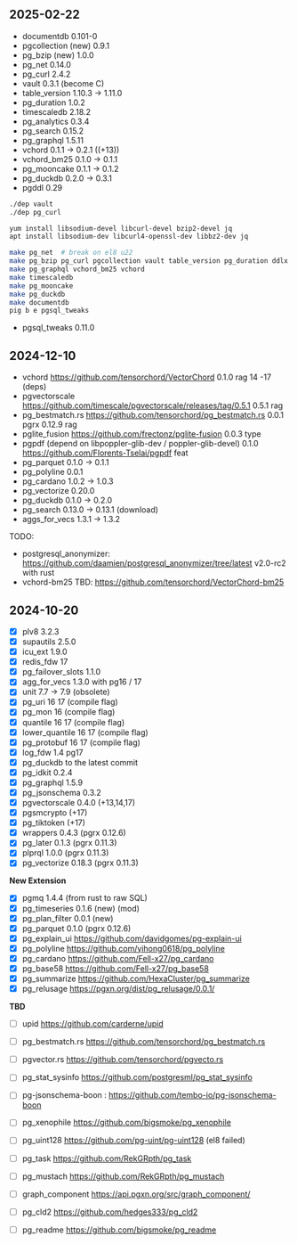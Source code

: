 ## 2025-02-22

- documentdb 0.101-0
- pgcollection (new) 0.9.1
- pg_bzip (new) 1.0.0
- pg_net 0.14.0
- pg_curl 2.4.2
- vault 0.3.1 (become C)
- table_version 1.10.3 -> 1.11.0
- pg_duration 1.0.2
- timescaledb 2.18.2
- pg_analytics 0.3.4
- pg_search 0.15.2
- pg_graphql 1.5.11
- vchord 0.1.1 -> 0.2.1 ((+13))
- vchord_bm25 0.1.0 -> 0.1.1
- pg_mooncake 0.1.1 -> 0.1.2
- pg_duckdb 0.2.0 -> 0.3.1
- pgddl 0.29

```bash
./dep vault
./dep pg_curl

yum install libsodium-devel libcurl-devel bzip2-devel jq
apt install libsodium-dev libcurl4-openssl-dev libbz2-dev jq

make pg_net  # break on el8 u22
make pg_bzip pg_curl pgcollection vault table_version pg_duration ddlx
make pg_graphql vchord_bm25 vchord
make timescaledb
make pg_mooncake
make pg_duckdb
make documentdb
pig b e pgsql_tweaks
```

- pgsql_tweaks 0.11.0




## 2024-12-10
 
- vchord https://github.com/tensorchord/VectorChord 0.1.0 rag    14 -17 (deps)
- pgvectorscale https://github.com/timescale/pgvectorscale/releases/tag/0.5.1 0.5.1 rag
- pg_bestmatch.rs https://github.com/tensorchord/pg_bestmatch.rs 0.0.1 pgrx 0.12.9 rag
- pglite_fusion https://github.com/frectonz/pglite-fusion 0.0.3 type
- pgpdf (depend on libpoppler-glib-dev / poppler-glib-devel) 0.1.0 https://github.com/Florents-Tselai/pgpdf feat
- pg_parquet 0.1.0 -> 0.1.1
- pg_polyline 0.0.1
- pg_cardano 1.0.2 -> 1.0.3
- pg_vectorize 0.20.0
- pg_duckdb 0.1.0 -> 0.2.0
- pg_search 0.13.0 -> 0.13.1 (download)
- aggs_for_vecs 1.3.1 -> 1.3.2

TODO:

- postgresql_anonymizer: https://github.com/daamien/postgresql_anonymizer/tree/latest v2.0-rc2 with rust
- vchord-bm25 TBD: https://github.com/tensorchord/VectorChord-bm25


## 2024-10-20

- [x] plv8 3.2.3
- [x] supautils 2.5.0
- [x] icu_ext 1.9.0
- [x] redis_fdw 17
- [x] pg_failover_slots 1.1.0
- [x] agg_for_vecs 1.3.0 with pg16 / 17
- [x] unit 7.7 -> 7.9 (obsolete)
- [x] pg_uri 16 17 (compile flag)
- [x] pg_mon 16  (compile flag)
- [x] quantile 16 17  (compile flag)
- [x] lower_quantile 16 17  (compile flag)
- [x] pg_protobuf 16 17  (compile flag)
- [x] log_fdw 1.4 pg17
- [x] pg_duckdb to the latest commit
- [x] pg_idkit 0.2.4
- [x] pg_graphql 1.5.9
- [x] pg_jsonschema 0.3.2
- [x] pgvectorscale 0.4.0 (+13,14,17)
- [x] pgsmcrypto (+17)
- [x] pg_tiktoken (+17)
- [x] wrappers 0.4.3 (pgrx 0.12.6)
- [x] pg_later 0.1.3 (pgrx 0.11.3)
- [x] plprql 1.0.0 (pgrx 0.11.3)
- [x] pg_vectorize 0.18.3 (pgrx 0.11.3)

**New Extension**

- [x] pgmq 1.4.4 (from rust to raw SQL)
- [x] pg_timeseries 0.1.6 (new) (mod)
- [x] pg_plan_filter 0.0.1 (new)
- [x] pg_parquet 0.1.0 (pgrx 0.12.6)
- [x] pg_explain_ui https://github.com/davidgomes/pg-explain-ui
- [x] pg_polyline https://github.com/yihong0618/pg_polyline
- [x] pg_cardano https://github.com/Fell-x27/pg_cardano
- [x] pg_base58 https://github.com/Fell-x27/pg_base58
- [x] pg_summarize https://github.com/HexaCluster/pg_summarize
- [x] pg_relusage https://pgxn.org/dist/pg_relusage/0.0.1/

**TBD**

- [ ] upid https://github.com/carderne/upid
- [ ] pg_bestmatch.rs https://github.com/tensorchord/pg_bestmatch.rs
- [ ] pgvector.rs https://github.com/tensorchord/pgvecto.rs
- [ ] pg_stat_sysinfo https://github.com/postgresml/pg_stat_sysinfo
- [ ] pg-jsonschema-boon : https://github.com/tembo-io/pg-jsonschema-boon

- [ ] pg_xenophile https://github.com/bigsmoke/pg_xenophile
- [ ] pg_uint128 https://github.com/pg-uint/pg-uint128 (el8 failed)
- [ ] pg_task https://github.com/RekGRpth/pg_task
- [ ] pg_mustach https://github.com/RekGRpth/pg_mustach
- [ ] graph_component https://api.pgxn.org/src/graph_component/
- [ ] pg_cld2 https://github.com/hedges333/pg_cld2
- [ ] pg_readme https://github.com/bigsmoke/pg_readme
